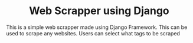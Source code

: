 <h1 align="center">Web Scrapper using Django</h1>

This is a simple web scrapper made using Django Framework. This can be used to scrape any websites.
Users can select what tags to be scraped

